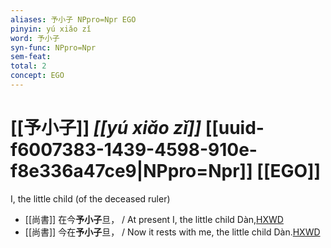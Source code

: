 ```yaml
---
aliases: 予小子 NPpro=Npr EGO
pinyin: yú xiǎo zǐ
word: 予小子
syn-func: NPpro=Npr
sem-feat: 
total: 2
concept: EGO 
---
```

# [[予小子]] *[[yú xiǎo zǐ]]*  [[uuid-f6007383-1439-4598-910e-f8e336a47ce9|NPpro=Npr]] [[EGO]]
I, the little child (of the deceased ruler)
 - [[尚書]] 在今**予小子**旦， / At present I, the little child Dàn,[HXWD](https://hxwd.org/textview.html?location=KR1b0001_tls_044-2a.24)
 - [[尚書]] 今在**予小子**旦， / Now it rests with me, the little child Dàn.[HXWD](https://hxwd.org/textview.html?location=KR1b0001_tls_044-2a.96)